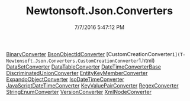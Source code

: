 ﻿---
title: Newtonsoft.Json.Converters
date: 7/7/2016 5:47:12 PM
---

[BinaryConverter](T-Newtonsoft.Json.Converters.BinaryConverter.html)
[BsonObjectIdConverter](T-Newtonsoft.Json.Converters.BsonObjectIdConverter.html)
[CustomCreationConverter`1](T-Newtonsoft.Json.Converters.CustomCreationConverter`1.html)
[DataSetConverter](T-Newtonsoft.Json.Converters.DataSetConverter.html)
[DataTableConverter](T-Newtonsoft.Json.Converters.DataTableConverter.html)
[DateTimeConverterBase](T-Newtonsoft.Json.Converters.DateTimeConverterBase.html)
[DiscriminatedUnionConverter](T-Newtonsoft.Json.Converters.DiscriminatedUnionConverter.html)
[EntityKeyMemberConverter](T-Newtonsoft.Json.Converters.EntityKeyMemberConverter.html)
[ExpandoObjectConverter](T-Newtonsoft.Json.Converters.ExpandoObjectConverter.html)
[IsoDateTimeConverter](T-Newtonsoft.Json.Converters.IsoDateTimeConverter.html)
[JavaScriptDateTimeConverter](T-Newtonsoft.Json.Converters.JavaScriptDateTimeConverter.html)
[KeyValuePairConverter](T-Newtonsoft.Json.Converters.KeyValuePairConverter.html)
[RegexConverter](T-Newtonsoft.Json.Converters.RegexConverter.html)
[StringEnumConverter](T-Newtonsoft.Json.Converters.StringEnumConverter.html)
[VersionConverter](T-Newtonsoft.Json.Converters.VersionConverter.html)
[XmlNodeConverter](T-Newtonsoft.Json.Converters.XmlNodeConverter.html)
